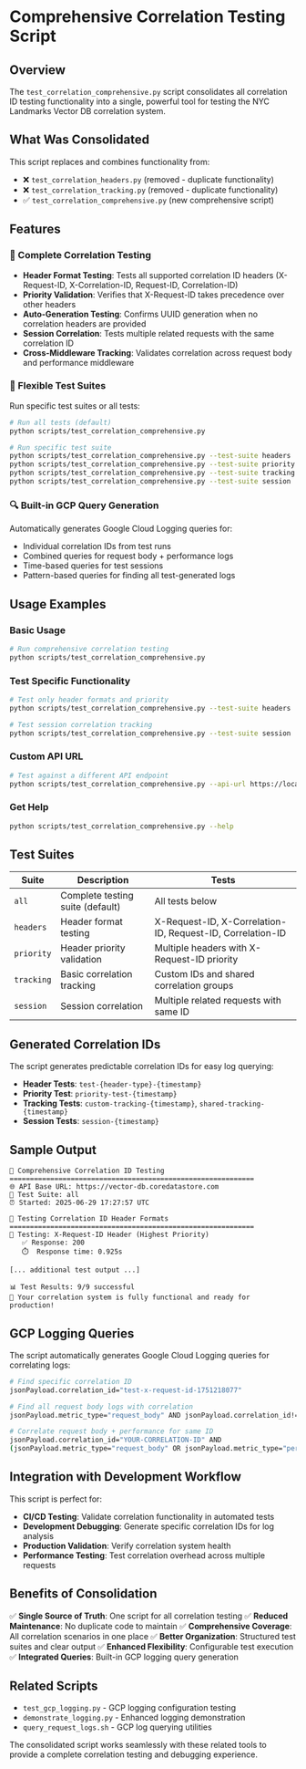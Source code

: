 # Comprehensive Correlation Testing Script

## Overview

The `test_correlation_comprehensive.py` script consolidates all correlation ID testing functionality into a single, powerful tool for testing the NYC Landmarks Vector DB correlation system.

## What Was Consolidated

This script replaces and combines functionality from:

- ❌ `test_correlation_headers.py` (removed - duplicate functionality)
- ❌ `test_correlation_tracking.py` (removed - duplicate functionality)
- ✅ `test_correlation_comprehensive.py` (new comprehensive script)

## Features

### 🔗 Complete Correlation Testing

- **Header Format Testing**: Tests all supported correlation ID headers (X-Request-ID, X-Correlation-ID, Request-ID, Correlation-ID)
- **Priority Validation**: Verifies that X-Request-ID takes precedence over other headers
- **Auto-Generation Testing**: Confirms UUID generation when no correlation headers are provided
- **Session Correlation**: Tests multiple related requests with the same correlation ID
- **Cross-Middleware Tracking**: Validates correlation across request body and performance middleware

### 🎯 Flexible Test Suites

Run specific test suites or all tests:

```bash
# Run all tests (default)
python scripts/test_correlation_comprehensive.py

# Run specific test suite
python scripts/test_correlation_comprehensive.py --test-suite headers
python scripts/test_correlation_comprehensive.py --test-suite priority
python scripts/test_correlation_comprehensive.py --test-suite tracking
python scripts/test_correlation_comprehensive.py --test-suite session
```

### 🔍 Built-in GCP Query Generation

Automatically generates Google Cloud Logging queries for:

- Individual correlation IDs from test runs
- Combined queries for request body + performance logs
- Time-based queries for test sessions
- Pattern-based queries for finding all test-generated logs

## Usage Examples

### Basic Usage

```bash
# Run comprehensive correlation testing
python scripts/test_correlation_comprehensive.py
```

### Test Specific Functionality

```bash
# Test only header formats and priority
python scripts/test_correlation_comprehensive.py --test-suite headers

# Test session correlation tracking
python scripts/test_correlation_comprehensive.py --test-suite session
```

### Custom API URL

```bash
# Test against a different API endpoint
python scripts/test_correlation_comprehensive.py --api-url https://localhost:8000
```

### Get Help

```bash
python scripts/test_correlation_comprehensive.py --help
```

## Test Suites

| Suite      | Description                      | Tests                                                      |
| ---------- | -------------------------------- | ---------------------------------------------------------- |
| `all`      | Complete testing suite (default) | All tests below                                            |
| `headers`  | Header format testing            | X-Request-ID, X-Correlation-ID, Request-ID, Correlation-ID |
| `priority` | Header priority validation       | Multiple headers with X-Request-ID priority                |
| `tracking` | Basic correlation tracking       | Custom IDs and shared correlation groups                   |
| `session`  | Session correlation              | Multiple related requests with same ID                     |

## Generated Correlation IDs

The script generates predictable correlation IDs for easy log querying:

- **Header Tests**: `test-{header-type}-{timestamp}`
- **Priority Test**: `priority-test-{timestamp}`
- **Tracking Tests**: `custom-tracking-{timestamp}`, `shared-tracking-{timestamp}`
- **Session Tests**: `session-{timestamp}`

## Sample Output

```
🧪 Comprehensive Correlation ID Testing
============================================================
🌐 API Base URL: https://vector-db.coredatastore.com
🎯 Test Suite: all
⏰ Started: 2025-06-29 17:27:57 UTC

🔗 Testing Correlation ID Header Formats
============================================================
📍 Testing: X-Request-ID Header (Highest Priority)
   ✅ Response: 200
   ⏱️  Response time: 0.925s

[... additional test output ...]

📊 Test Results: 9/9 successful
🚀 Your correlation system is fully functional and ready for production!
```

## GCP Logging Queries

The script automatically generates Google Cloud Logging queries for correlating logs:

```bash
# Find specific correlation ID
jsonPayload.correlation_id="test-x-request-id-1751218077"

# Find all request body logs with correlation
jsonPayload.metric_type="request_body" AND jsonPayload.correlation_id!="unknown"

# Correlate request body + performance for same ID
jsonPayload.correlation_id="YOUR-CORRELATION-ID" AND
(jsonPayload.metric_type="request_body" OR jsonPayload.metric_type="performance")
```

## Integration with Development Workflow

This script is perfect for:

- **CI/CD Testing**: Validate correlation functionality in automated tests
- **Development Debugging**: Generate specific correlation IDs for log analysis
- **Production Validation**: Verify correlation system health
- **Performance Testing**: Test correlation overhead across multiple requests

## Benefits of Consolidation

✅ **Single Source of Truth**: One script for all correlation testing
✅ **Reduced Maintenance**: No duplicate code to maintain
✅ **Comprehensive Coverage**: All correlation scenarios in one place
✅ **Better Organization**: Structured test suites and clear output
✅ **Enhanced Flexibility**: Configurable test execution
✅ **Integrated Queries**: Built-in GCP logging query generation

## Related Scripts

- `test_gcp_logging.py` - GCP logging configuration testing
- `demonstrate_logging.py` - Enhanced logging demonstration
- `query_request_logs.sh` - GCP log querying utilities

The consolidated script works seamlessly with these related tools to provide a complete correlation testing and debugging experience.
